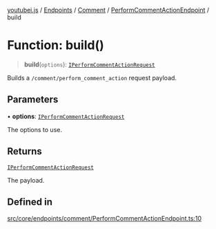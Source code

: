 [youtubei.js](../../../../../../../README.md) / [Endpoints](../../../../../README.md) / [Comment](../../../README.md) / [PerformCommentActionEndpoint](../README.md) / build

# Function: build()

> **build**(`options`): [`IPerformCommentActionRequest`](../../../../../../Types/interfaces/IPerformCommentActionRequest.md)

Builds a `/comment/perform_comment_action` request payload.

## Parameters

• **options**: [`IPerformCommentActionRequest`](../../../../../../Types/interfaces/IPerformCommentActionRequest.md)

The options to use.

## Returns

[`IPerformCommentActionRequest`](../../../../../../Types/interfaces/IPerformCommentActionRequest.md)

The payload.

## Defined in

[src/core/endpoints/comment/PerformCommentActionEndpoint.ts:10](https://github.com/LuanRT/YouTube.js/blob/305a398158a6cac82e6ef288fed4bf1661c89d52/src/core/endpoints/comment/PerformCommentActionEndpoint.ts#L10)
